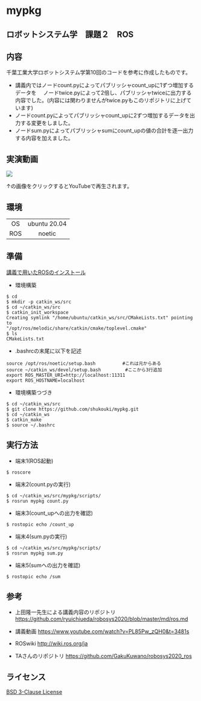 # mypkg
## ロボットシステム学　課題２　ROS

## 内容 

千葉工業大学ロボットシステム学第10回のコードを参考に作成したものです。

- 講義内ではノードcount.pyによってパブリッシャcount_upに1ずつ増加するデータを　
ノードtwice.pyによって2倍し、パブリッシャtwiceに出力する内容でした。(内容には関わりませんがtwice.pyもこのリポジトリに上げています)
- ノードcount.pyによってパブリッシャcount_upに2ずつ増加するデータを出力する変更をしました。
- ノードsum.pyによってパブリッシャsumにcount_upの値の合計を逐一出力する内容を加えました。

## 実演動画 
  [![](http://img.youtube.com/vi/ZE7f4JPUWxA/0.jpg)](http://www.youtube.com/watch?v=ZE7f4JPUWxA "ロボットシステム学課題２実演動画")
  
  ↑の画像をクリックするとYouTubeで再生されます。

## 環境
| | |
|:--:|:--:|
|OS|ubuntu 20.04|
|ROS|noetic|

## 準備

  [講義で用いたROSのインストール](https://github.com/ryuichiueda/ros_setup_scripts_Ubuntu20.04_server) 
  
  - 環境構築 
  
  ```
  $ cd
  $ mkdir -p catkin_ws/src
  $ cd ~/catkin_ws/src
  $ catkin_init_workspace 
  Creating symlink "/home/ubuntu/catkin_ws/src/CMakeLists.txt" pointing to 
  "/opt/ros/melodic/share/catkin/cmake/toplevel.cmake"
  $ ls
  CMakeLists.txt
  ```
  
  - .bashrcの末尾に以下を記述 
  ```
  source /opt/ros/noetic/setup.bash          #これは元からある
  source ~/catkin_ws/devel/setup.bash         #ここから3行追加
  export ROS_MASTER_URI=http://localhost:11311
  export ROS_HOSTNAME=localhost
  ```
  
  - 環境構築つづき 
  ```
  $ cd ~/catkin_ws/src
  $ git clone https://github.com/shukouki/mypkg.git
  $ cd ~/catkin_ws
  $ catkin_make
  $ source ~/.bashrc
  ```
    
## 実行方法 

  - 端末1(ROS起動) 
  ```
  $ roscore
  ```
  
  - 端末2(count.pyの実行) 
  ```
  $ cd ~/catkin_ws/src/mypkg/scripts/
  $ rosrun mypkg count.py
  ```
  
  - 端末3(count_upへの出力を確認) 
  ```
  $ rostopic echo /count_up
  ```
  
  - 端末4(sum.pyの実行) 
  ```
  $ cd ~/catkin_ws/src/mypkg/scripts/
  $ rosrun mypkg sum.py
  ```
  
  - 端末5(sumへの出力を確認) 
  ```
  $ rostopic echo /sum
  ```  

## 参考 
  
  - 上田隆一先生による講義内容のリポジトリ
  https://github.com/ryuichiueda/robosys2020/blob/master/md/ros.md
  
  - 講義動画
  https://www.youtube.com/watch?v=PL85Pw_zQH0&t=3481s
  
  - ROSwiki
  http://wiki.ros.org/ja
  
  - TAさんのリポジトリ
  https://github.com/GakuKuwano/robosys2020_ros

## ライセンス
  [BSD 3-Clause License](https://github.com/shukouki/mypkg/blob/main/LICENSE)
